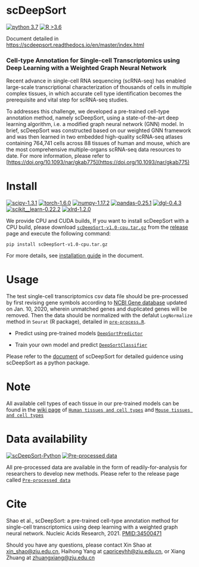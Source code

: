 # scDeepSort

[![python 3.7](https://img.shields.io/badge/python-3.7-brightgreen)](https://www.python.org/) [![R >3.6](https://img.shields.io/badge/R-%3E3.6-blue)](https://www.r-project.org/) 

Document detailed in https://scdeepsort.readthedocs.io/en/master/index.html
### Cell-type Annotation for Single-cell Transcriptomics using Deep Learning with a Weighted Graph Neural Network
Recent advance in single-cell RNA sequencing (scRNA-seq) has enabled large-scale transcriptional characterization of thousands of cells in multiple complex tissues, in which accurate cell type identification becomes the prerequisite and vital step for scRNA-seq studies. 

To addresses this challenge, we developed a pre-trained cell-type annotation method, namely scDeepSort, using a state-of-the-art deep learning algorithm, i.e. a modified graph neural network (GNN) model. In brief, scDeepSort was constructed based on our weighted GNN framework and was then learned in two embedded high-quality scRNA-seq atlases containing 764,741 cells across 88 tissues of human and mouse, which are the most comprehensive multiple-organs scRNA-seq data resources to date. For more information, please refer to [https://doi.org/10.1093/nar/gkab775](https://doi.org/10.1093/nar/gkab775)

# Install

[![scipy-1.3.1](https://img.shields.io/badge/scipy-1.3.1-yellowgreen)](https://github.com/scipy/scipy) [![torch-1.6.0](https://img.shields.io/badge/torch-1.6.0-orange)](https://github.com/pytorch/pytorch) [![numpy-1.17.2](https://img.shields.io/badge/numpy-1.17.2-red)](https://github.com/numpy/numpy) [![pandas-0.25.1](https://img.shields.io/badge/pandas-0.25.1-lightgrey)](https://github.com/pandas-dev/pandas) [![dgl-0.4.3](https://img.shields.io/badge/dgl-0.4.3-blue)](https://github.com/dmlc/dgl) [![scikit__learn-0.22.2](https://img.shields.io/badge/scikit__learn-0.22.2-green)](https://github.com/scikit-learn/scikit-learn) [![xlrd-1.2.0](https://img.shields.io/badge/xlrd-1.2.0-yellow)](https://github.com/python-excel/xlrd)

We provide CPU and CUDA builds, If you want to install scDeepSort with a CPU build, please download [`scDeepSort-v1.0-cpu.tar.gz`](https://github.com/ZJUFanLab/scDeepSort/releases) from the [release](https://github.com/ZJUFanLab/scDeepSort/releases) page and execute the following command:
```
pip install scDeepSort-v1.0-cpu.tar.gz
```
For more details, see [installation guide](https://scdeepsort.readthedocs.io/en/master/installation.html) in the document.
# Usage

The test single-cell transcriptomics csv data file should be pre-processed by first revising gene symbols according to [NCBI Gene database](https://www.ncbi.nlm.nih.gov/gene) updated on Jan. 10, 2020, wherein unmatched genes and duplicated genes will be removed. Then the data should be normalized with the defalut `LogNormalize` method in `Seurat` (R package), detailed in [`pre-process.R`](https://github.com/ZJUFanLab/scDeepSort/blob/dev/pre-process.R).

- Predict using pre-trained models [`DeepSortPredictor`](https://scdeepsort.readthedocs.io/en/master/api.html#deepsortpredictor)

- Train your own model and predict [`DeepSortClassifier`](https://scdeepsort.readthedocs.io/en/master/api.html#deepsortclassifier)

Please refer to the [document](https://scdeepsort.readthedocs.io/en/master/index.html) of scDeepSort for detailed guidence using scDeepSort as a python package. 

# Note
All available cell types of each tissue in our pre-trained models can be found in the [wiki page](https://github.com/ZJUFanLab/scDeepSort/wiki) of [`Human tissues and cell types`](https://github.com/ZJUFanLab/scDeepSort/wiki/Human-tissues-and-cell-types) and [`Mouse tissues and cell types`](https://github.com/ZJUFanLab/scDeepSort/wiki/Mouse-tissues-and-cell-types)


# Data availability 
[![scDeepSort-Python](https://img.shields.io/badge/scDeepSort-Python-brightgreen)](https://github.com/ZJUFanLab/scDeepSort/releases/tag/scDeepSort) [![Pre-processed data](https://img.shields.io/badge/Pre--processed-Data-blue)](https://github.com/ZJUFanLab/scDeepSort/releases/tag/Pre_processed_data)

All pre-processed data are available in the form of readily-for-analysis for researchers to develop new methods. Please refer to the release page called [`Pre-processed data`](https://github.com/ZJUFanLab/scDeepSort/releases/tag/Pre_processed_data)

# Cite
Shao et al., scDeepSort: a pre-trained cell-type annotation method
for single-cell transcriptomics using deep learning with a weighted graph neural network. Nucleic Acids Research, 2021. [PMID:34500471](https://pubmed.ncbi.nlm.nih.gov/34500471/)

Should you have any questions, please contact Xin Shao at xin_shao@zju.edu.cn, Haihong Yang at capriceyhh@zju.edu.cn, or Xiang Zhuang at zhuangxiang@zju.edu.cn